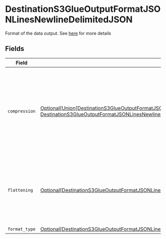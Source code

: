 # DestinationS3GlueOutputFormatJSONLinesNewlineDelimitedJSON

Format of the data output. See <a href="https://docs.airbyte.com/integrations/destinations/s3/#supported-output-schema">here</a> for more details


## Fields

| Field                                                                                                                                                                                                                                                                          | Type                                                                                                                                                                                                                                                                           | Required                                                                                                                                                                                                                                                                       | Description                                                                                                                                                                                                                                                                    |
| ------------------------------------------------------------------------------------------------------------------------------------------------------------------------------------------------------------------------------------------------------------------------------ | ------------------------------------------------------------------------------------------------------------------------------------------------------------------------------------------------------------------------------------------------------------------------------ | ------------------------------------------------------------------------------------------------------------------------------------------------------------------------------------------------------------------------------------------------------------------------------ | ------------------------------------------------------------------------------------------------------------------------------------------------------------------------------------------------------------------------------------------------------------------------------ |
| `compression`                                                                                                                                                                                                                                                                  | [Optional[Union[DestinationS3GlueOutputFormatJSONLinesNewlineDelimitedJSONCompressionNoCompression, DestinationS3GlueOutputFormatJSONLinesNewlineDelimitedJSONCompressionGZIP]]](../../models/shared/destinations3glueoutputformatjsonlinesnewlinedelimitedjsoncompression.md) | :heavy_minus_sign:                                                                                                                                                                                                                                                             | Whether the output files should be compressed. If compression is selected, the output filename will have an extra extension (GZIP: ".jsonl.gz").                                                                                                                               |
| `flattening`                                                                                                                                                                                                                                                                   | [Optional[DestinationS3GlueOutputFormatJSONLinesNewlineDelimitedJSONFlattening]](../../models/shared/destinations3glueoutputformatjsonlinesnewlinedelimitedjsonflattening.md)                                                                                                  | :heavy_minus_sign:                                                                                                                                                                                                                                                             | Whether the input json data should be normalized (flattened) in the output JSON Lines. Please refer to docs for details.                                                                                                                                                       |
| `format_type`                                                                                                                                                                                                                                                                  | [Optional[DestinationS3GlueOutputFormatJSONLinesNewlineDelimitedJSONFormatType]](../../models/shared/destinations3glueoutputformatjsonlinesnewlinedelimitedjsonformattype.md)                                                                                                  | :heavy_minus_sign:                                                                                                                                                                                                                                                             | N/A                                                                                                                                                                                                                                                                            |